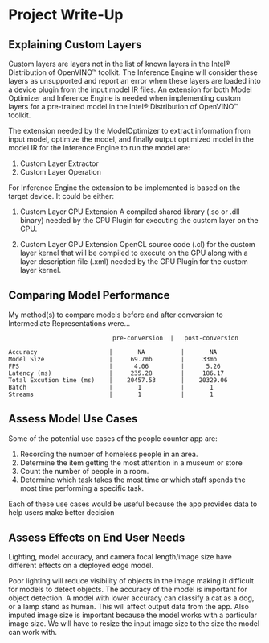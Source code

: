 # Project Write-Up

## Explaining Custom Layers

Custom layers are layers not in the list of known layers in the Intel® Distribution of OpenVINO™ toolkit. The Inference Engine will consider these layers as unsupported and  report an error when these layers are loaded into a device plugin from the input model IR files. An extension for both Model Optimizer and Inference Engine is needed when implementing custom layers for a pre-trained model in the Intel® Distribution of OpenVINO™ toolkit. 

The extension needed by the ModelOptimizer to extract information from input model, optimize the model, and finally output optimized model in the model IR for the Inference Engine to run the model are:
1. Custom Layer Extractor 
2. Custom Layer Operation

For Inference Engine the extension to be implemented is based on the target device. It could be either:
1. Custom Layer CPU Extension
    A compiled shared library (.so or .dll binary) needed by the CPU Plugin for executing the custom layer on the CPU.

2. Custom Layer GPU Extension
    OpenCL source code (.cl) for the custom layer kernel that will be compiled to execute on the GPU along with a layer description file (.xml) needed by the GPU Plugin for the custom layer kernel.

## Comparing Model Performance

My method(s) to compare models before and after conversion to Intermediate Representations
were...

                                 pre-conversion  |   post-conversion
`Accuracy                    |       NA          |       NA`  
`Model Size                  |     69.7mb        |     33mb`  
`FPS                         |      4.06         |      5.26`  
`Latency (ms)                |     235.28        |     186.17`  
`Total Excution time (ms)    |    20457.53       |    20329.06`  
`Batch                       |       1           |       1`  
`Streams                     |       1           |       1`  

## Assess Model Use Cases

Some of the potential use cases of the people counter app are:

1. Recording the number of homeless people in an area. 
2. Determine the item getting the most attention in a museum or store
3. Count the number of people in a room.
4. Determine which task takes the most time or which staff spends the most time performing a specific task. 

Each of these use cases would be useful because the app provides data to help users make better decision

## Assess Effects on End User Needs

Lighting, model accuracy, and camera focal length/image size have different effects on a
deployed edge model. 

Poor lighting will reduce visibility of objects in the image making it difficult for models to detect objects. The accuracy of the model is important for object detection. A model with lower accuracy can classify a cat as a dog, or a lamp stand as human. This will affect output data from the app. Also imputed image size is important because the model works with a particular image size. We will have to resize the input image size to the size the model can work with.


